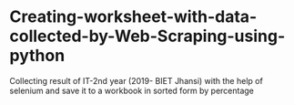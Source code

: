 # Creating-worksheet-with-data-collected-by-Web-Scraping-using-python
Collecting result of IT-2nd year (2019- BIET Jhansi) with the help of selenium and save it to a workbook in sorted form by percentage
